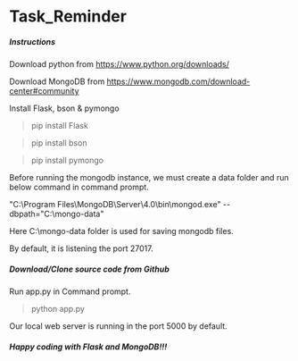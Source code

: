 # Task_Reminder

##### Instructions 
Download python from https://www.python.org/downloads/

Download MongoDB from https://www.mongodb.com/download-center#community

Install Flask, bson & pymongo
  > pip install Flask

  > pip install bson

  > pip install pymongo

Before running the mongodb instance, we must create a data folder and run below command in command prompt.

"C:\Program Files\MongoDB\Server\4.0\bin\mongod.exe" --dbpath="C:\mongo-data"

Here C:\mongo-data folder is used for saving mongodb files.

By default, it is listening the port 27017.

##### Download/Clone source code from Github

Run app.py in Command prompt.

  > python app.py

Our local web server is running in the port 5000 by default.

##### Happy coding with Flask and MongoDB!!!
